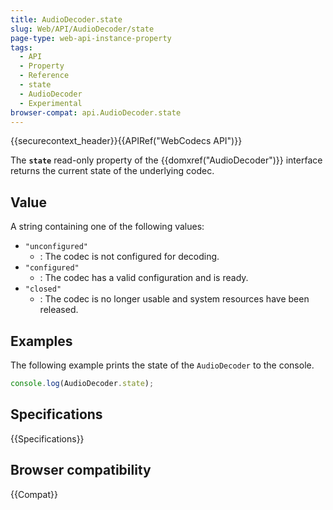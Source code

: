 ```yaml
---
title: AudioDecoder.state
slug: Web/API/AudioDecoder/state
page-type: web-api-instance-property
tags:
  - API
  - Property
  - Reference
  - state
  - AudioDecoder
  - Experimental
browser-compat: api.AudioDecoder.state
---
```

{{securecontext_header}}{{APIRef("WebCodecs API")}}

The **`state`** read-only property of the {{domxref("AudioDecoder")}} interface returns the current state of the underlying codec.

## Value

A string containing one of the following values:

- `"unconfigured"`
  - : The codec is not configured for decoding.
- `"configured"`
  - : The codec has a valid configuration and is ready.
- `"closed"`
  - : The codec is no longer usable and system resources have been released.

## Examples

The following example prints the state of the `AudioDecoder` to the console.

```js
console.log(AudioDecoder.state);
```

## Specifications

{{Specifications}}

## Browser compatibility

{{Compat}}
